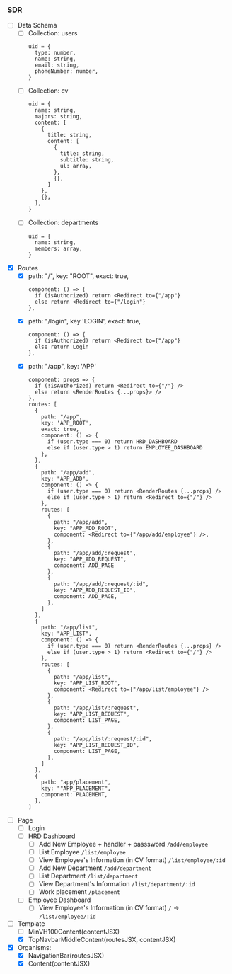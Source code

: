 ### SDR
- [ ] Data Schema
  - [ ] Collection: users
    ```
    uid = {
      type: number,
      name: string,
      email: string,
      phoneNumber: number,
    }
    ```
  - [ ] Collection: cv
    ```
    uid = {
      name: string,
      majors: string,
      content: [
        {
          title: string,
          content: [
            {
              title: string,
              subtitle: string,
              ul: array,
            },
            {},
          ]
        },
        {},
      ],
    }
    ```
  - [ ] Collection: departments
    ```
    uid = {
      name: string,
      members: array,
    }
    ```
- [x] Routes
  - [x] path: "/", key: "ROOT", exact: true,
    ```
    component: () => {
      if (isAuthorized) return <Redirect to={"/app"}
      else return <Redirect to={"/login"}
    },
    ```
  - [x] path: "/login", key 'LOGIN', exact: true,
    ```
    component: () => {
      if (isAuthorized) return <Redirect to={"/app"}
      else return Login
    },
    ```
  - [x] path: "/app", key: 'APP'
    ```
    component: props => {
      if (!isAuthorized) return <Redirect to={"/"} />
      else return <RenderRoutes {...props}> />
    },
    routes: [
      {
        path: "/app",
        key: 'APP_ROOT',
        exact: true,
        component: () => {
          if (user.type === 0) return HRD_DASHBOARD
          else if (user.type > 1) return EMPLOYEE_DASHBOARD
        },
      },
      {
        path: "/app/add",
        key: "APP_ADD",
        component: () => {
          if (user.type === 0) return <RenderRoutes {...props} />
          else if (user.type > 1) return <Redirect to={"/"} />
        },
        routes: [
          {
            path: "/app/add",
            key: "APP_ADD_ROOT",
            component: <Redirect to={"/app/add/employee"} />,
          },
          {
            path: "/app/add/:request",
            key: "APP_ADD_REQUEST",
            component: ADD_PAGE
          },
          {
            path: "/app/add/:request/:id",
            key: "APP_ADD_REQUEST_ID",
            component: ADD_PAGE,
          },
        ]
      },
      {
        path: "/app/list",
        key: "APP_LIST",
        component: () => {
          if (user.type === 0) return <RenderRoutes {...props} />
          else if (user.type > 1) return <Redirect to={"/"} />
        },
        routes: [
          {
            path: "/app/list",
            key: "APP_LIST_ROOT",
            component: <Redirect to={"/app/list/employee"} />
          },
          {
            path: "/app/list/:request",
            key: "APP_LIST_REQUEST",
            component: LIST_PAGE,
          },
          {
            path: "/app/list/:request/:id",
            key: "APP_LIST_REQUEST_ID",
            component: LIST_PAGE,
          },
        ]
      },
      {
        path: "app/placement",
        key: ""APP_PLACEMENT",
        component: PLACEMENT,
      },
    ]
    ```
- [ ] Page
  - [ ] Login
  - [ ] HRD Dashboard
    - [ ] Add New Employee + handler + passsword `/add/employee`
    - [ ] List Employee `/list/employee`
    - [ ] View Employee's Information (in CV format) `/list/employee/:id`
    - [ ] Add New Department `/add/department`
    - [ ] List Department `/list/department`
    - [ ] View Department's Information `/list/department/:id`
    - [ ] Work placement `/placement`
  - [ ] Employee Dashboard
    - [ ] View Employee's Information (in CV format) `/` -> `/list/employee/:id`
- [ ] Template
  - [ ] MinVH100Content(contentJSX)
  - [x] TopNavbarMiddleContent(routesJSX, contentJSX)
- [x] Organisms:
  - [x] NavigationBar(routesJSX)
  - [x] Content(contentJSX)